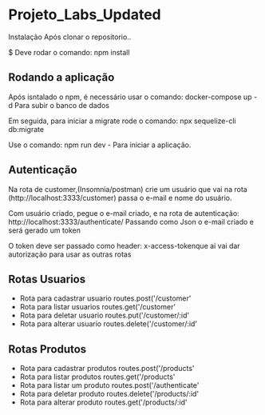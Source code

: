 # Projeto_Labs_Updated

Instalação
Após clonar o repositorio..

$ Deve rodar o comando: npm install 

## Rodando a aplicação
Após isntalado o npm, é necessário usar o comando: docker-compose up -d  Para subir o banco de dados

Em seguida, para iniciar a migrate rode o comando: npx sequelize-cli db:migrate

Use o comando: npm run dev - Para iniciar a aplicação.


## Autenticação
Na rota de customer,(Insomnia/postman) crie um usuário que vai na rota (http://localhost:3333/customer) passa o e-mail e nome do usuário.

Com usuário criado, pegue o e-mail criado, e na rota de autenticação: http://localhost:3333/authenticate/ 
Passando como Json o e-mail criado e será gerado um token

O token deve ser passado como header: x-access-tokenque ai vai dar autorização para usar as outras rotas


## Rotas Usuarios

- Rota para cadastrar usuario routes.post('/customer'
- Rota para listar usuarios routes.get('/customer'
- Rota para deletar usuario routes.put('/customer/:id'
- Rota para alterar usuario routes.delete('/customer/:id'

## Rotas Produtos

- Rota para cadastrar produtos routes.post('/products'
- Rota para listar produtos routes.get('/products'
- Rota para listar um produto routes.post('/authenticate'
- Rota para deletar produto routes.delete('/products/:id'
- Rota para alterar produto routes.get('/products/:id'
